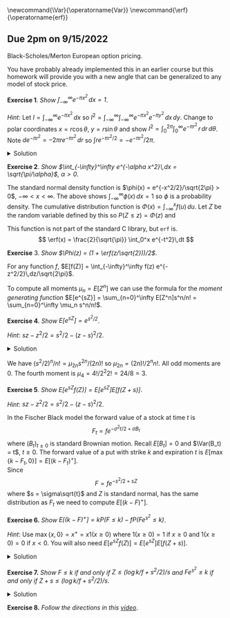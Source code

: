 \newcommand{\Var}{\operatorname{Var}}
\newcommand{\erf}{\operatorname{erf}}

## Due 2pm on 9/15/2022

Black-Scholes/Merton European option pricing.

You have probably already implemented this in an earlier course but this homework
will provide you with a new angle that can be generalized to any model of stock price.

__Exercise 1__. _Show $\int_{-\infty}^\infty e^{-\pi x^2}\,dx = 1$_.

_Hint_: Let $I = \int_{-\infty}^\infty e^{-\pi x^2}\,dx$ so
$I^2 = \int_{-\infty}^\infty\int_{-\infty}^\infty e^{-\pi x^2}e^{-\pi y^2}\,dx\,dy$.
Change to polar coordinates $x = r\cos\theta$, $y = r\sin\theta$ and show
$I^2 = \int_0^{2\pi}\int_0^\infty e^{-\pi r^2}\,r\,dr\,d\theta$.
Note $de^{-\pi r^2} = -2\pi r e^{-\pi r^2}\,dr$
so $\int re^{-\pi r^2/2} = -e^{-\pi r^2}/2\pi$.

<details>
<summary>Solution</summary>
Since $dx = \cos\theta\,dr + -r\sin\theta\,d\theta$ and $dy = \sin\theta\,dr + r\cos\theta\,d\theta$
we have 
$$
\begin{aligned}
dx\,dy &= (\cos\theta\,dr)(r\cos\theta\,d\theta) - (r\sin\theta\,d\theta)(\sin\theta\,dr)\\
	&= (r\cos^2\theta + r\sin^2\theta)\,dr\,d\theta \\
	&= r\,dr\,d\theta \\
\end{aligned}
$$
<!--
	&= (r\cos^2\theta + r\sin^2\theta)\,dr\,d\theta \\
-->
$ we use $dr\,d\theta = -dr\,d\theta$, $dr\,dr = 0$, and $d\theta\,d\theta = 0$.
$$
\begin{aligned}
\int_0^{2\pi}\int_0^\infty e^{-\pi r^2}\,r\,dr\,d\theta 
	&= \int_0^{2\pi} -e^{-\pi r^2} |_{r=0}^\infty d\theta \\
	&= \int_0^{2\pi} 1 d\theta \\
	&= 2\pi \\
\end{aligned}
##
</details>

__Exercise 2__. _Show $\int_{-\infty}^\infty e^{-\alpha x^2}\,dx = \sqrt{\pi/\alpha}$, $\alpha > 0$_.

The standard normal density function is $\phi(x) = e^{-x^2/2}/\sqrt{2\pi} > 0$, $-\infty < x < \infty$.
The above shows $\int_{-\infty}^\infty \phi(x)\,dx = 1$ so $\phi$ is a probability density.
The cumulative distribution function is $\Phi(x) = \int_{-\infty}^x f(u)\,du$.
Let $Z$ be the random variable defined by this so $P(Z\le z) = \Phi(z)$ and

This function is not part of the standard C library, but `erf` is.
$$
	\erf(x) = \frac{2}{\sqrt{\pi}} \int_0^x e^{-t^2}\,dt
$$

__Exercise__ 3. _Show $\Phi(z) = (1 + \erf(z/\sqrt{2}))/2$_.

For any function $f$, $E[f(Z)] = \int_{-\infty}^\infty f(z) e^{-z^2/2}\,dz/\sqrt{2\pi}$.

To compute all moments $\mu_n = E[Z^n]$ we can use the formula for the _moment generating function_
$E[e^{sZ}] = \sum_{n=0}^\infty E[Z^n]s^n/n! = \sum_{n=0}^\infty \mu_n s^n/n!$.

__Exercise 4__. _Show $E[e^{sZ}] = e^{s^2/2}$_.

_Hint_: $sz - z^2/2 = s^2/2 - (z - s)^2/2$.

<details>
<summary>Solution</summary>
$$
\begin{aligned}
E[e^{sZ}] &= \int_{-\infty}^\infty e^{sz} e^{-z^2/2}\,dz/\sqrt{2\pi} \\
	&= \int_{-\infty}^\infty e^{sz - z^2/2}\,dz/\sqrt{2\pi} \\
	&= \int_{-\infty}^\infty e^{sz - z^2/2}\,dz/\sqrt{2\pi} \\
	&= \e^{s^2/2} \int_{-\infty}^\infty e^{- (z - s)^2/2}\,dz/\sqrt{2\pi} \\
	&= e^{s^2/2} \int_{-\infty}^\infty e^{- z^2/2}\,dz/\sqrt{2\pi} \\
	&= e^{s^2/2} \\
\end{aligned}
$$
Using $z \mapsto z + s$.
</details>

We have $(s^2/2)^n/n! = \mu_{2n}s^{2n}/(2n)!$ so $\mu_{2n} = (2n)!/2^n n!$.
All odd moments are 0. The fourth moment is $\mu_4 = 4!/2^2 2! = 24/8 = 3$.

__Exercise 5__. _Show $E[e^{sZ} f(Z)] = E[e^{sZ}] E[f(Z + s)]$_.

_Hint_: $sz - z^2/2 = s^2/2 - (z - s)^2/2$.

In the Fischer Black model the forward value of a stock at time $t$
is
$$
	F_t = fe^{-\sigma^2t/2 + \sigma B_t}
$$
where $(B_t)_{t\ge0}$ is
standard Brownian motion. Recall $E[B_t] = 0$ and $\Var(B_t) = t$,
$t\ge0$.  The forward value of a put with strike $k$ and expiration $t$
is $E[\max\{k - F_t, 0\}] = E[(k - F_t)^+]$.  
Since 
$$
	F = fe^{-s^2/2 + sZ}
$$
where $s = \sigma\sqrt{t}$ and $Z$ is standard normal, has the same distribution as $F_t$ we need
to compute $E[(k - F)^+]$.

__Exercise 6.__ _Show $E[(k - F)^+] = kP(F\le k) - fP(Fe^{s^2}\le k)$_.

_Hint_: Use $\max\{x,0\} = x^+ = x1(x \ge 0)$ where $1(x\ge0) = 1$ if $x\ge0$ and $1(x\ge0) = 0$ if $x < 0$.
You will also need $E[e^{sZ} f(Z)] = E[e^{sZ}] E[f(Z + s)]$.

<details>
<summary>Solution</summary>
$E[(k - F)^+] = E[(k - F)1(F\le k)] = kP(F\le k) - E[F1(F\le k)]$

$E[F1(F\le k)] = E[fe^{-s^2/2 + sZ}1(fe^{-s^2/2 + sZ} \le k)]
= fE[1(fe^{-s^2/2 + s(Z+s)} \le k)] = fP(Fe^{s^2}\le k]$.
</details>

__Exercise 7.__ _Show $F\le k$ if and only if $Z\le (\log k/f + s^2/2)/s$
and $Fe^{s^2}\le k$ if and only if $Z + s \le (\log k/f + s^2/2)/s$_.


<details>
<summary>Solution</summary>
$$
\begin{aligned}
	F &\le k \\
	fe^{-s^2/2 + sZ} &\le k \\
	e^{-s^2/2 + sZ} &\le k/f \\
	-s^2/2 + sZ &\le \log(k/f) \\
	sZ &\le \log(k/f) + s^2/2 \\
	Z &\le (\log(k/f) + s^2/2)/s \\
\end{aligned}
$$
</details>

__Exercise 8.__ _Follow the directions in this [video](https://urldefense.com/v3/__https://nyu.zoom.us/rec/share/sOWDzECOg9NTA7vWe1-HHUn4pfKVaQDLHqSV_kzp-ahGF6szMYZyg5ZV8Fz4ke2q.XUuDLn6WR-J5fbse__;!!BhJSzQqDqA!UwblKz5iwFI0FozKCe7Bf8FDQSaoSVKHCAYmQco5BUdpgCC0GarUovQ8KiqmzHuwcVcTSGaGuOiIvWIt$)_.
